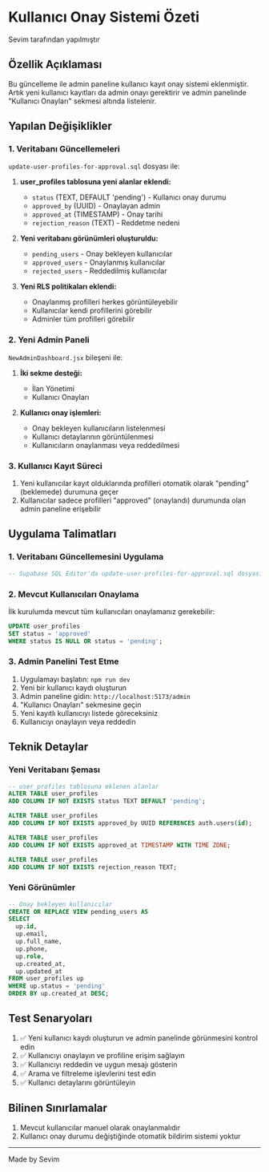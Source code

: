# Kullanıcı Onay Sistemi Özeti

Sevim tarafından yapılmıştır

## Özellik Açıklaması

Bu güncelleme ile admin paneline kullanıcı kayıt onay sistemi eklenmiştir. Artık yeni kullanıcı kayıtları da admin onayı gerektirir ve admin panelinde "Kullanıcı Onayları" sekmesi altında listelenir.

## Yapılan Değişiklikler

### 1. Veritabanı Güncellemeleri

`update-user-profiles-for-approval.sql` dosyası ile:

1. **user_profiles tablosuna yeni alanlar eklendi:**
   - `status` (TEXT, DEFAULT 'pending') - Kullanıcı onay durumu
   - `approved_by` (UUID) - Onaylayan admin
   - `approved_at` (TIMESTAMP) - Onay tarihi
   - `rejection_reason` (TEXT) - Reddetme nedeni

2. **Yeni veritabanı görünümleri oluşturuldu:**
   - `pending_users` - Onay bekleyen kullanıcılar
   - `approved_users` - Onaylanmış kullanıcılar
   - `rejected_users` - Reddedilmiş kullanıcılar

3. **Yeni RLS politikaları eklendi:**
   - Onaylanmış profilleri herkes görüntüleyebilir
   - Kullanıcılar kendi profillerini görebilir
   - Adminler tüm profilleri görebilir

### 2. Yeni Admin Paneli

`NewAdminDashboard.jsx` bileşeni ile:

1. **İki sekme desteği:**
   - İlan Yönetimi
   - Kullanıcı Onayları

2. **Kullanıcı onay işlemleri:**
   - Onay bekleyen kullanıcıların listelenmesi
   - Kullanıcı detaylarının görüntülenmesi
   - Kullanıcıların onaylanması veya reddedilmesi

### 3. Kullanıcı Kayıt Süreci

1. Yeni kullanıcılar kayıt olduklarında profilleri otomatik olarak "pending" (beklemede) durumuna geçer
2. Kullanıcılar sadece profilleri "approved" (onaylandı) durumunda olan admin paneline erişebilir

## Uygulama Talimatları

### 1. Veritabanı Güncellemesini Uygulama

```sql
-- Supabase SQL Editor'da update-user-profiles-for-approval.sql dosyasının içeriğini çalıştırın
```

### 2. Mevcut Kullanıcıları Onaylama

İlk kurulumda mevcut tüm kullanıcıları onaylamanız gerekebilir:

```sql
UPDATE user_profiles 
SET status = 'approved' 
WHERE status IS NULL OR status = 'pending';
```

### 3. Admin Panelini Test Etme

1. Uygulamayı başlatın: `npm run dev`
2. Yeni bir kullanıcı kaydı oluşturun
3. Admin paneline gidin: `http://localhost:5173/admin`
4. "Kullanıcı Onayları" sekmesine geçin
5. Yeni kayıtlı kullanıcıyı listede göreceksiniz
6. Kullanıcıyı onaylayın veya reddedin

## Teknik Detaylar

### Yeni Veritabanı Şeması

```sql
-- user_profiles tablosuna eklenen alanlar
ALTER TABLE user_profiles 
ADD COLUMN IF NOT EXISTS status TEXT DEFAULT 'pending';

ALTER TABLE user_profiles 
ADD COLUMN IF NOT EXISTS approved_by UUID REFERENCES auth.users(id);

ALTER TABLE user_profiles 
ADD COLUMN IF NOT EXISTS approved_at TIMESTAMP WITH TIME ZONE;

ALTER TABLE user_profiles 
ADD COLUMN IF NOT EXISTS rejection_reason TEXT;
```

### Yeni Görünümler

```sql
-- Onay bekleyen kullanıcılar
CREATE OR REPLACE VIEW pending_users AS
SELECT 
  up.id,
  up.email,
  up.full_name,
  up.phone,
  up.role,
  up.created_at,
  up.updated_at
FROM user_profiles up
WHERE up.status = 'pending'
ORDER BY up.created_at DESC;
```

## Test Senaryoları

1. ✅ Yeni kullanıcı kaydı oluşturun ve admin panelinde görünmesini kontrol edin
2. ✅ Kullanıcıyı onaylayın ve profiline erişim sağlayın
3. ✅ Kullanıcıyı reddedin ve uygun mesajı gösterin
4. ✅ Arama ve filtreleme işlevlerini test edin
5. ✅ Kullanıcı detaylarını görüntüleyin

## Bilinen Sınırlamalar

1. Mevcut kullanıcılar manuel olarak onaylanmalıdır
2. Kullanıcı onay durumu değiştiğinde otomatik bildirim sistemi yoktur

---

Made by Sevim